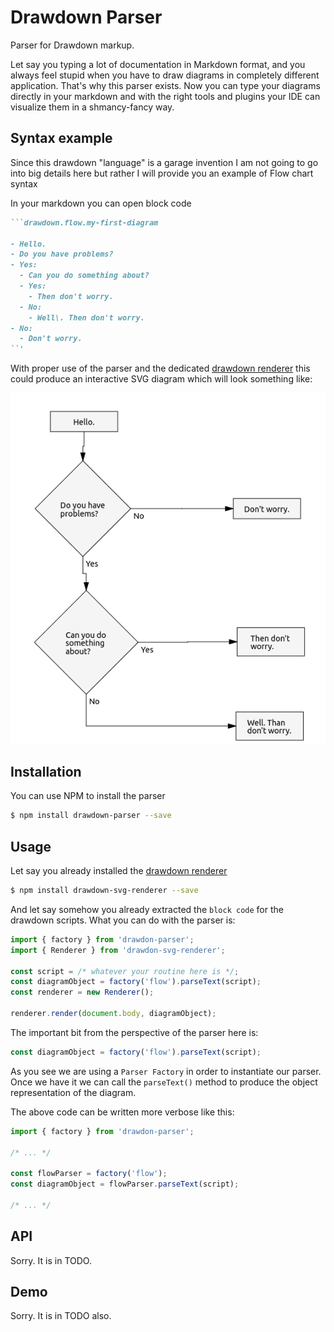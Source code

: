 # Drawdown Parser
Parser for Drawdown markup.

Let say you typing a lot of documentation in Markdown format, and you always feel stupid when you have to draw  diagrams in completely different application. That's why this parser exists. Now you can type your diagrams directly in your markdown and with the right tools and plugins your IDE can visualize them in a shmancy-fancy way.

## Syntax example
Since this drawdown "language" is a garage invention I am not going to go into big details here but rather I will provide you an example of Flow chart syntax

In your markdown you can open block code

```markdown
```drawdown.flow.my-first-diagram

- Hello.
- Do you have problems?
- Yes:
  - Can you do something about?
  - Yes:
    - Then don't worry.
  - No:
    - Well\. Then don't worry.
- No:
  - Don't worry.
``'
```

With proper use of the parser and the dedicated [drawdown renderer][6f03d088] this could produce an interactive SVG diagram which will look something like:

  [6f03d088]: https://github.com/lyubo-slavilov/drawdown-svg-render "drawdown-svg-render"

![Example diagram](assets/example-flow-diagram.png)

## Installation

You can use NPM to install the parser

```bash
$ npm install drawdown-parser --save
```

## Usage
Let say you already installed the [drawdown renderer][6f03d088]

```bash
$ npm install drawdown-svg-renderer --save
```

And let say somehow you already extracted the `block code` for the drawdown scripts. What you can do with the parser is:

```javascript
import { factory } from 'drawdon-parser';
import { Renderer } from 'drawdon-svg-renderer';

const script = /* whatever your routine here is */;
const diagramObject = factory('flow').parseText(script);
const renderer = new Renderer();

renderer.render(document.body, diagramObject);
```
The important bit from the perspective of the parser here is:

```javascript
const diagramObject = factory('flow').parseText(script);
```

As you see we are using a  `Parser Factory` in order to instantiate our parser. Once we have it we can call the `parseText()` method to produce the object representation of the diagram.

The above code can be written more verbose like this:
```javascript
import { factory } from 'drawdon-parser';

/* ... */

const flowParser = factory('flow');
const diagramObject = flowParser.parseText(script);

/* ... */
```
## API
Sorry. It is in TODO.

## Demo
Sorry. It is in TODO also.
